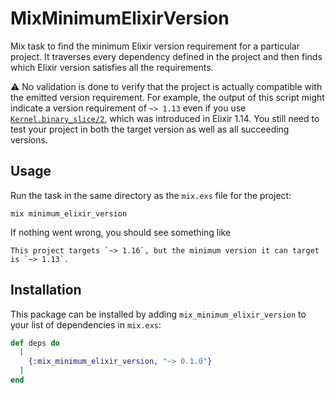 # MixMinimumElixirVersion

<!-- MDOC !-->
Mix task to find the minimum Elixir version requirement for a particular project. It traverses every
dependency defined in the project and then finds which Elixir version satisfies all the
requirements.

⚠️ No validation is done to verify that the project is actually compatible with the emitted version
requirement. For example, the output of this script might indicate a version requirement of `~>
1.13` even if you use
[`Kernel.binary_slice/2`](https://hexdocs.pm/elixir/1.14.0/Kernel.html#binary_slice/2), which was
introduced in Elixir 1.14. You still need to test your project in both the target version as well as
all succeeding versions. 

## Usage

Run the task in the same directory as the `mix.exs` file for the project:

    mix minimum_elixir_version

If nothing went wrong, you should see something like

    This project targets `~> 1.16`, but the minimum version it can target is `~> 1.13`.


<!-- MDOC !-->

## Installation

This package can be installed by adding `mix_minimum_elixir_version` to your list of dependencies in
`mix.exs`:


```elixir
def deps do
  [
    {:mix_minimum_elixir_version, "~> 0.1.0"}
  ]
end
```
